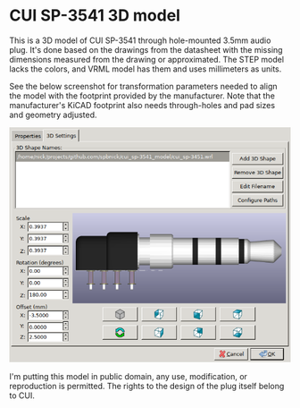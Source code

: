 CUI SP-3541 3D model
====================

This is a 3D model of CUI SP-3541 through hole-mounted 3.5mm audio plug.
It's done based on the drawings from the datasheet with the missing dimensions
measured from the drawing or approximated. The STEP model lacks the colors,
and VRML model has them and uses millimeters as units.

See the below screenshot for transformation parameters needed to align the
model with the footprint provided by the manufacturer. Note that the
manufacturer's KiCAD footprint also needs through-holes and pad sizes and
geometry adjusted.

![KiCAD 3D Settings screenshot](kicad_screenshot.png)

I'm putting this model in public domain, any use, modification, or
reproduction is permitted. The rights to the design of the plug itself belong
to CUI.
